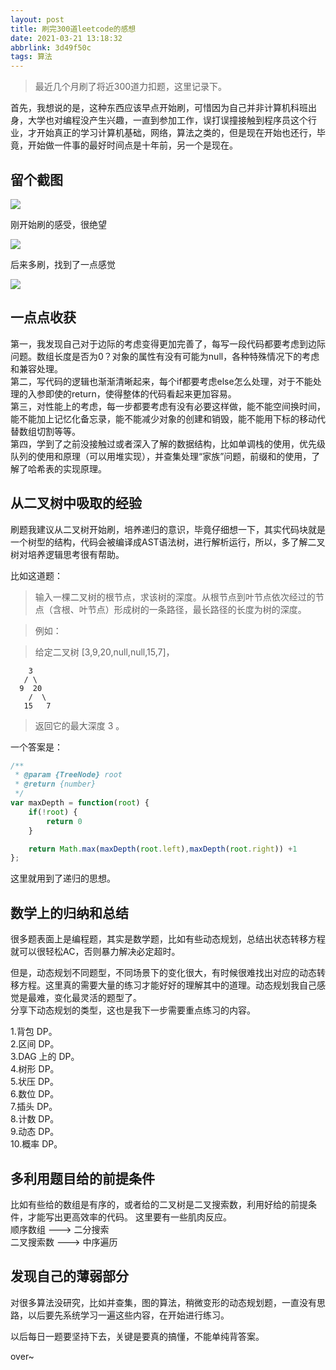 ```yaml
---
layout: post
title: 刷完300道leetcode的感想
date: 2021-03-21 13:18:32
abbrlink: 3d49f50c
tags: 算法
---
```


>最近几个月刷了将近300道力扣题，这里记录下。

首先，我想说的是，这种东西应该早点开始刷，可惜因为自己并非计算机科班出身，大学也对编程没产生兴趣，一直到参加工作，误打误撞接触到程序员这个行业，才开始真正的学习计算机基础，网络，算法之类的，但是现在开始也还行，毕竟，开始做一件事的最好时间点是十年前，另一个是现在。
## 留个截图
![](./arfreafd.PNG)

刚开始刷的感受，很绝望

![](./sdafths.jpg)

后来多刷，找到了一点感觉

![](./1dguygffs.jpg)


## 一点点收获  
第一，我发现自己对于边际的考虑变得更加完善了，每写一段代码都要考虑到边际问题。数组长度是否为0？对象的属性有没有可能为null，各种特殊情况下的考虑和兼容处理。    
第二，写代码的逻辑也渐渐清晰起来，每个if都要考虑else怎么处理，对于不能处理的入参即使的return，使得整体的代码看起来更加容易。    
第三，对性能上的考虑，每一步都要考虑有没有必要这样做，能不能空间换时间，能不能加上记忆化备忘录，能不能减少对象的创建和销毁，能不能用下标的移动代替数组切割等等。    
第四，学到了之前没接触过或者深入了解的数据结构，比如单调栈的使用，优先级队列的使用和原理（可以用堆实现），并查集处理“家族”问题，前缀和的使用，了解了哈希表的实现原理。
 

## 从二叉树中吸取的经验

刷题我建议从二叉树开始刷，培养递归的意识，毕竟仔细想一下，其实代码块就是一个树型的结构，代码会被编译成AST语法树，进行解析运行，所以，多了解二叉树对培养逻辑思考很有帮助。

比如这道题：  
>输入一棵二叉树的根节点，求该树的深度。从根节点到叶节点依次经过的节点（含根、叶节点）形成树的一条路径，最长路径的长度为树的深度。

> 例如：

>给定二叉树 [3,9,20,null,null,15,7]，
```
    3
   / \
  9  20
    /  \
   15   7
```   
>返回它的最大深度 3 。

一个答案是： 

```javascript
/**
 * @param {TreeNode} root
 * @return {number}
 */
var maxDepth = function(root) {
    if(!root) {
        return 0
    }

    return Math.max(maxDepth(root.left),maxDepth(root.right)) +1
};
```

这里就用到了递归的思想。
## 数学上的归纳和总结

很多题表面上是编程题，其实是数学题，比如有些动态规划，总结出状态转移方程就可以很轻松AC，否则暴力解决必定超时。

但是，动态规划不同题型，不同场景下的变化很大，有时候很难找出对应的动态转移方程。这里真的需要大量的练习才能好好的理解其中的道理。动态规划我自己感觉是最难，变化最灵活的题型了。  
分享下动态规划的类型，这也是我下一步需要重点练习的内容。

1.背包 DP。  
2.区间 DP。  
3.DAG 上的 DP。  
4.树形 DP。  
5.状压 DP。  
6.数位 DP。  
7.插头 DP。  
8.计数 DP。  
9.动态 DP。  
10.概率 DP。  



## 多利用题目给的前提条件
比如有些给的数组是有序的，或者给的二叉树是二叉搜索数，利用好给的前提条件，才能写出更高效率的代码。
这里要有一些肌肉反应。  
顺序数组 ---> 二分搜索  
二叉搜索数 ---> 中序遍历


## 发现自己的薄弱部分
对很多算法没研究，比如并查集，图的算法，稍微变形的动态规划题，一直没有思路，以后要先系统学习一遍这些内容，在开始进行练习。


以后每日一题要坚持下去，关键是要真的搞懂，不能单纯背答案。

over~

